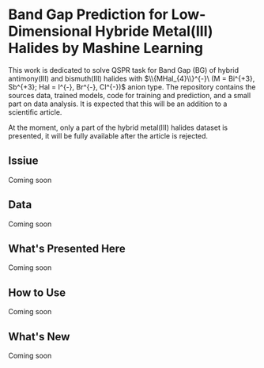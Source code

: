 # Band Gap Prediction for Low-Dimensional Hybride Metal(III) Halides by Mashine Learning

This work is dedicated to solve QSPR task for Band Gap (BG) of hybrid antimony(III) and bismuth(III) halides with $\\{MHal_{4}\\}^{-}\ (M = Bi^{+3}, Sb^{+3}; Hal = I^{-}, Br^{-}, Cl^{-})$ anion type. The repository contains the sources data, trained models, code for training and prediction, and a small part on data analysis. It is expected that this will be an addition to a scientific article.

At the moment, only a part of the hybrid metal(III) halides dataset is presented, it will be fully available after the article is rejected.

## Issiue
Coming soon
## Data
Coming soon
## What's Presented Here
Coming soon
## How to Use
Coming soon
## What's New
Coming soon
